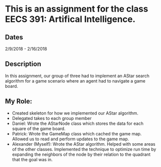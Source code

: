 # This is an assignment for the class EECS 391: Artifical Intelligence. 
## Dates
2/9/2018 - 2/16/2018 
## Description
In this assignment, our group of three had to implement an AStar search algorithm for a game scenario where an agent had to navigate a game board.
## My Role:
- Created skeleton for how we implemented our AStar algorithm.
- Delegated takes to each group member
- Daniel: Wrote the AStarNode class which stores the data for each square of the game board.
- Patrick: Wrote the GameMap class which cached the game map. Allowed us to read and perform updates to the game map. 
- Alexander (Myself): Wrote the AStar algorithm. Helped with some areas of the other classes. Implemented the technique to optimize run time by expanding the neighbors of the node by their relation to the quadrant that the goal was in. 
 

